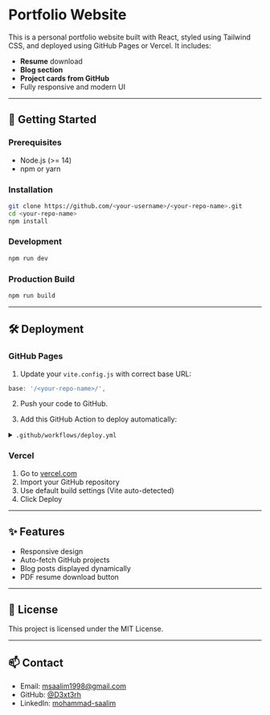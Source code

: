 # Portfolio Website

This is a personal portfolio website built with React, styled using Tailwind CSS, and deployed using GitHub Pages or Vercel. It includes:

- **Resume** download
- **Blog section**
- **Project cards from GitHub**
- Fully responsive and modern UI

---

## 🚀 Getting Started

### Prerequisites
- Node.js (>= 14)
- npm or yarn

### Installation
```bash
git clone https://github.com/<your-username>/<your-repo-name>.git
cd <your-repo-name>
npm install
```

### Development
```bash
npm run dev
```

### Production Build
```bash
npm run build
```

---

## 🛠 Deployment

### GitHub Pages
1. Update your `vite.config.js` with correct base URL:
```js
base: '/<your-repo-name>/',
```

2. Push your code to GitHub.

3. Add this GitHub Action to deploy automatically:

<details>
<summary><code>.github/workflows/deploy.yml</code></summary>

```yaml
name: Deploy to GitHub Pages

on:
  push:
    branches:
      - main

jobs:
  deploy:
    runs-on: ubuntu-latest

    steps:
      - uses: actions/checkout@v3
      - uses: pnpm/action-setup@v2
        with:
          version: 8
      - name: Setup Node.js
        uses: actions/setup-node@v3
        with:
          node-version: 18
          cache: 'pnpm'
      - run: pnpm install
      - run: pnpm run build
      - name: Deploy
        uses: JamesIves/github-pages-deploy-action@v4
        with:
          branch: gh-pages
          folder: dist
```

</details>

### Vercel
1. Go to [vercel.com](https://vercel.com)
2. Import your GitHub repository
3. Use default build settings (Vite auto-detected)
4. Click Deploy

---

## ✨ Features
- Responsive design
- Auto-fetch GitHub projects
- Blog posts displayed dynamically
- PDF resume download button

---

## 📄 License
This project is licensed under the MIT License.

---

## 📫 Contact
- Email: msaalim1998@gmail.com
- GitHub: [@D3xt3rh](https://github.com/D3xt3rh)
- LinkedIn: [mohammad-saalim](https://www.linkedin.com/in/mohammad-saalim)
